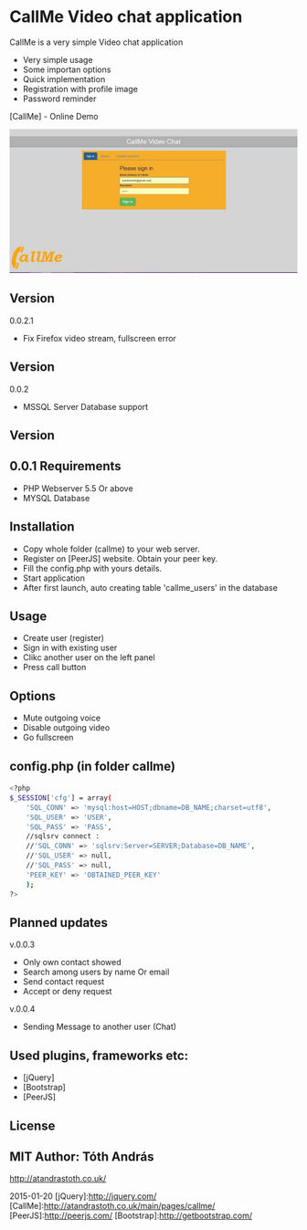 CallMe Video chat application
============================

CallMe is a very simple Video chat application

  - Very simple usage
  - Some importan options
  - Quick implementation
  - Registration with profile image
  - Password reminder


[CallMe] - Online Demo 

<img src = "Capture.JPG"/>

Version
----
0.0.2.1
- Fix Firefox video stream, fullscreen error 

Version
----
0.0.2
- MSSQL Server Database support

Version
----
0.0.1
Requirements
----
- PHP Webserver 5.5 Or above
- MYSQL Database

Installation
----
- Copy whole folder (callme) to your web server.
- Register on [PeerJS] website. Obtain your peer key.
- Fill the config.php with yours details.
- Start application
- After first launch, auto creating table 'callme_users' in the database

Usage
----
- Create user (register) 
- Sign in with existing user
- Clikc another user on the left panel
- Press call button

Options
----
- Mute outgoing voice
- Disable outgoing video
- Go fullscreen

config.php (in folder callme)
--------------
```sh
<?php
$_SESSION['cfg'] = array(
	'SQL_CONN' => 'mysql:host=HOST;dbname=DB_NAME;charset=utf8', 
	'SQL_USER' => 'USER', 
	'SQL_PASS' => 'PASS',
	//sqlsrv connect :
	//'SQL_CONN' => 'sqlsrv:Server=SERVER;Database=DB_NAME', 
	//'SQL_USER' => null, 
	//'SQL_PASS' => null,
	'PEER_KEY' => 'OBTAINED_PEER_KEY'
	);
?>
```
Planned updates
----
v.0.0.3
- Only own contact showed
- Search among users by name Or email
- Send contact request
- Accept or deny request
 
v.0.0.4
- Sending Message to another user (Chat)

Used plugins, frameworks etc:
----
- [jQuery]
- [Bootstrap]
- [PeerJS]

License
----
MIT
Author: Tóth András
---
http://atandrastoth.co.uk/

2015-01-20
[jQuery]:http://jquery.com/
[CallMe]:http://atandrastoth.co.uk/main/pages/callme/
[PeerJS]:http://peerjs.com/
[Bootstrap]:http://getbootstrap.com/
